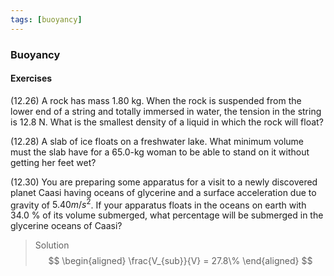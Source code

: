 ```yaml
---
tags: [buoyancy]
---
```


### Buoyancy

#### Exercises
(12.26) A rock has mass 1.80 kg. When the rock is suspended from the lower end of a string and totally immersed in water, the tension in the string is 12.8 N. What is the smallest density of a liquid in which the rock will float?

(12.28) A slab of ice floats on a freshwater lake. What minimum volume must the slab have for a 65.0-kg woman to be able to stand on it without getting her feet wet?

(12.30) You are preparing some apparatus for a visit to a newly discovered planet Caasi having oceans of glycerine and a surface acceleration due to gravity of $5.40 m/s^2$. If your apparatus floats in the oceans on earth with 34.0 % of its volume submerged, what percentage will be submerged in the glycerine oceans of Caasi?
>Solution
$$
\begin{aligned}
\frac{V_{sub}}{V} = 27.8\%
\end{aligned}
$$
